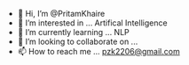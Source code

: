 - 👋 Hi, I’m @PritamKhaire
- 👀 I’m interested in ... Artifical Intelligence
- 🌱 I’m currently learning ... NLP
- 💞️ I’m looking to collaborate on ...
- 📫 How to reach me ... pzk2206@gmail.com

<!---
PritamKhaire/PritamKhaire is a ✨ special ✨ repository because its `README.md` (this file) appears on your GitHub profile.
You can click the Preview link to take a look at your changes.
--->

